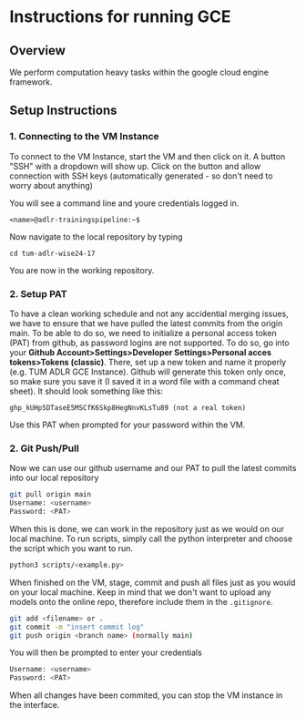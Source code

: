 # Instructions for running GCE

## Overview
We perform computation heavy tasks within the google cloud engine framework.

## Setup Instructions

### 1. Connecting to the VM Instance

To connect to the VM Instance, start the VM and then click on it. A button "SSH" with a dropdown will show up.
Click on the button and allow connection with SSH keys (automatically generated - so don't need to worry about anything)

You will see a command line and youre credentials logged in.
```
<name>@adlr-trainingspipeline:~$
```
Now navigate to the local repository by typing
```
cd tum-adlr-wise24-17
```
You are now in the working repository.

### 2. Setup PAT

To have a clean working schedule and not any accidential merging issues, we have to ensure that we have pulled the latest commits from the origin main. To be able to do so, we need to initialize a personal access token (PAT) from github, as password logins are not supported. To do so, go into your **Github Account>Settings>Developer Settings>Personal acces tokens>Tokens (classic)**. There, set up a new token and name it properly (e.g. TUM ADLR GCE Instance). Github will generate this token only once, so make sure you save it (I saved it in a word file with a command cheat sheet). It should look something like this:

```
ghp_kUHp5DTaseE5MSCfK6Skp8HegNnvKLsTu89 (not a real token)
```
Use this PAT when prompted for your password within the VM.

### 2. Git Push/Pull

Now we can use our github username and our PAT to pull the latest commits into our local repository

```bash
git pull origin main
Username: <username>
Password: <PAT>
```
When this is done, we can work in the repository just as we would on our local machine. To run scripts, simply call the python interpreter and choose the script which you want to run.

```bash
python3 scripts/<example.py>
```

When finished on the VM, stage, commit and push all files just as you would on your local machine. Keep in mind that we don't want to upload any models onto the online repo, therefore include them in the `.gitignore`.

```bash
git add <filename> or .
git commit -m "insert commit log"
git push origin <branch name> (normally main)
```

You will then be prompted to enter your credentials

```bash
Username: <username>
Password: <PAT>
```

When all changes have been commited, you can stop the VM instance in the interface.
